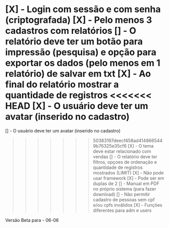 [X] - Login com sessão e com senha (criptografada)
[X] - Pelo menos 3 cadastros com relatórios
[] - O relatório deve ter um botão para impressão (pesquisa)
e opção para exportar os dados (pelo menos em 1 relatório)
de salvar em txt
[X] - Ao final do relatório mostrar a quantidade de registros
<<<<<<< HEAD
[X] - O usuário deve ter um avatar (inserido no cadastro)
=======
[] - O usuário deve ter um avatar (inserido no cadastro)
>>>>>>> 50383197deecf458ad4148665449b76325e35cf6
[X] - O tema deve estar relacionado com vendas
[] - O relatório deve ter filtros, opçoes de ordenação e 
quantidade de registros mostrados (LIMIT)
[X] - Não pode usar framework
[X] - Pode ser em duplas de 2
[] - Manual em PDF no próprio sistema (para fazer download)
[] - Não permitir cadastro de pessoas sem cpf e/ou cpfs inválidos
[X] - Funções diferentes para adm e users

Versão Beta para - 06-06